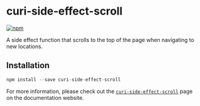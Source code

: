 # curi-side-effect-scroll

[![npm][badge]][npm-link]

[badge]: https://img.shields.io/npm/v/curi-side-effect-scroll.svg
[npm-link]: https://npmjs.com/package/curi-side-effect-scroll

A side effect function that scrolls to the top of the page when navigating to new locations.

## Installation

```js
npm install --save curi-side-effect-scroll
```

For more information, please check out the [`curi-side-effect-scroll`](https://pshrmn.github.io/curi/packages/curi-side-effect-scroll) page on the documentation website.

